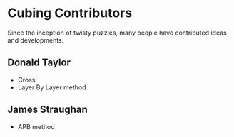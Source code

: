 # Cubing Contributors

Since the inception of twisty puzzles, many people have contributed ideas and developments.

## Donald Taylor

- Cross
- Layer By Layer method

## James Straughan

- APB method